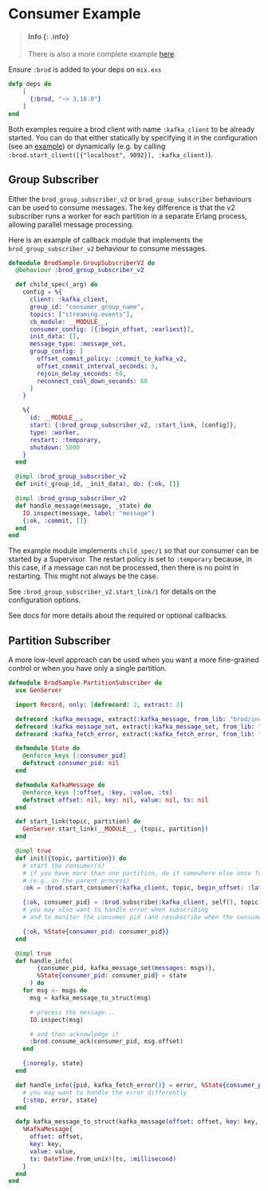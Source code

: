 # Consumer Example

> #### Info {: .info}
>
> There is also a more complete example [here](https://github.com/kafka4beam/brod/tree/master/contrib/examples/elixir).

Ensure `:brod` is added to your deps on `mix.exs`

```elixir
defp deps do
    [
      {:brod, "~> 3.10.0"}
    ]
end
```

Both examples require a brod client with name `:kafka_client` to be already started.
You can do that either statically by specifying it in the configuration (see an
[example](https://github.com/kafka4beam/brod/blob/master/contrib/examples/elixir/config/dev.exs))
or dynamically
(e.g. by calling `:brod.start_client([{"localhost", 9092}], :kafka_client)`).

## Group Subscriber

Either the `brod_group_subscriber_v2` or `brod_group_subscriber` behaviours can be used
to consume messages. The key difference is that the v2 subscriber runs a worker for each
partition in a separate Erlang process, allowing parallel message processing.

Here is an example of callback module that implements the `brod_group_subscriber_v2` behaviour to consume messages.

```elixir
defmodule BrodSample.GroupSubscriberV2 do
  @behaviour :brod_group_subscriber_v2

  def child_spec(_arg) do
    config = %{
      client: :kafka_client,
      group_id: "consumer_group_name",
      topics: ["streaming.events"],
      cb_module: __MODULE__,
      consumer_config: [{:begin_offset, :earliest}],
      init_data: [],
      message_type: :message_set,
      group_config: [
        offset_commit_policy: :commit_to_kafka_v2,
        offset_commit_interval_seconds: 5,
        rejoin_delay_seconds: 60,
        reconnect_cool_down_seconds: 60
      ]
    }

    %{
      id: __MODULE__,
      start: {:brod_group_subscriber_v2, :start_link, [config]},
      type: :worker,
      restart: :temporary,
      shutdown: 5000
    }
  end

  @impl :brod_group_subscriber_v2
  def init(_group_id, _init_data), do: {:ok, []}

  @impl :brod_group_subscriber_v2
  def handle_message(message, _state) do
    IO.inspect(message, label: "message")
    {:ok, :commit, []}
  end
end
```

The example module implements `child_spec/1` so that our consumer can be started by a Supervisor. The restart policy is set to `:temporary`
because, in this case, if a message can not be processed, then there is no point in restarting. This might not always
be the case.

See `:brod_group_subscriber_v2.start_link/1` for details on the configuration options.

See docs for more details about the required or optional callbacks.

## Partition Subscriber

A more low-level approach can be used when you want a more fine-grained control or when you have only a single partition.

```elixir
defmodule BrodSample.PartitionSubscriber do
  use GenServer

  import Record, only: [defrecord: 2, extract: 2]

  defrecord :kafka_message, extract(:kafka_message, from_lib: "brod/include/brod.hrl")
  defrecord :kafka_message_set, extract(:kafka_message_set, from_lib: "brod/include/brod.hrl")
  defrecord :kafka_fetch_error, extract(:kafka_fetch_error, from_lib: "brod/include/brod.hrl")

  defmodule State do
    @enforce_keys [:consumer_pid]
    defstruct consumer_pid: nil
  end

  defmodule KafkaMessage do
    @enforce_keys [:offset, :key, :value, :ts]
    defstruct offset: nil, key: nil, value: nil, ts: nil
  end

  def start_link(topic, partition) do
    GenServer.start_link(__MODULE__, {topic, partition})
  end

  @impl true
  def init({topic, partition}) do
    # start the consumer(s)
    # if you have more than one partition, do it somewhere else once for all paritions
    # (e.g. in the parent process)
    :ok = :brod.start_consumer(:kafka_client, topic, begin_offset: :latest)

    {:ok, consumer_pid} = :brod.subscribe(:kafka_client, self(), topic, partition, [])
    # you may also want to handle error when subscribing
    # and to monitor the consumer pid (and resubscribe when the consumer crashes)

    {:ok, %State{consumer_pid: consumer_pid}}
  end

  @impl true
  def handle_info(
        {consumer_pid, kafka_message_set(messages: msgs)},
        %State{consumer_pid: consumer_pid} = state
      ) do
    for msg <- msgs do
      msg = kafka_message_to_struct(msg)

      # process the message...
      IO.inspect(msg)

      # and then acknowledge it
      :brod.consume_ack(consumer_pid, msg.offset)
    end

    {:noreply, state}
  end

  def handle_info({pid, kafka_fetch_error()} = error, %State{consumer_pid: pid} = state) do
    # you may want to handle the error differently
    {:stop, error, state}
  end

  defp kafka_message_to_struct(kafka_message(offset: offset, key: key, value: value, ts: ts)) do
    %KafkaMessage{
      offset: offset,
      key: key,
      value: value,
      ts: DateTime.from_unix!(ts, :millisecond)
    }
  end
end
```